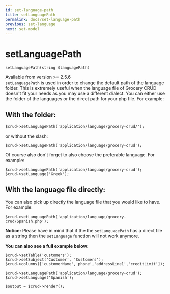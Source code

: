 ```yaml
---
id: set-language-path
title: setLanguagePath
permalink: docs/set-language-path
previous: set-language
next: set-model
---
```


# setLanguagePath


<pre><code class="php">setLanguagePath(string $languagePath)</code></pre>
<div class="quick-description">Available from version >= 2.5.6</div>
<code>setLanguagePath</code> is used in order to change the default path of the language folder. This is extremely useful when the language file of Grocery CRUD doesn't fit your needs as you may use a different dialect. You can either use the folder of the languages or the direct path for your php file. For example:

<h2>With the folder:</h2>
<pre><code class="php">$crud->setLanguagePath('application/language/grocery-crud/');</code></pre>
or without the slash:
<pre><code class="php">$crud->setLanguagePath('application/language/grocery-crud');</code></pre>

Of course also don't forget to also choose the preferable language. For example:

<pre><code class="php">$crud->setLanguagePath('application/language/grocery-crud');
$crud->setLanguage('Greek');</code></pre>

<h2>With the language file directly:</h2>
You can also pick up directly the language file that you would like to have. For example:

<pre><code class="php">$crud->setLanguagePath('application/language/grocery-crud/Spanish.php');</code></pre>

<strong>Notice:</strong> Please have in mind that if the the <code>setLanguagePath</code> has a direct file as a string then the <code>setLanguage</code> function will not work anymore.

<strong>You can also see a full example below:</strong>

<pre><code class="php">$crud->setTable('customers');
$crud->setSubject('Customer', 'Customers');
$crud->columns(['customerName','phone','addressLine1','creditLimit']);

$crud->setLanguagePath('application/language/grocery-crud');
$crud->setLanguage('Spanish');

$output = $crud->render();</code></pre>

